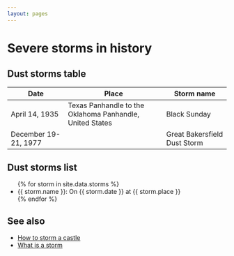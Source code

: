 ```yaml
---
layout: pages
---
```


# Severe storms in history

## Dust storms table

| Date | Place | Storm name |
| --- | --- | --- |
|April 14, 1935|Texas Panhandle to the Oklahoma Panhandle, United States| Black Sunday|
|December 19-21, 1977||Great Bakersfield Dust Storm|

## Dust storms list

<ul>
{% for storm in site.data.storms %}
   <li>
   {{ storm.name }}: On {{ storm.date }} at {{ storm.place }}
   </li>
{% endfor %}
</ul>

## See also

-  [How to storm a castle](storm_task.md)
-  [What is a storm](storm_concept.md)
